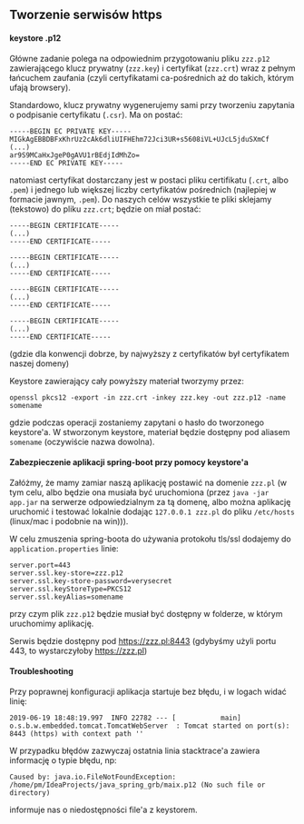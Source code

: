 ## Tworzenie serwisów https


#### keystore .p12
Główne zadanie polega na odpowiednim przygotowaniu
pliku `zzz.p12` zawierającego klucz prywatny (`zzz.key`) i certyfikat (`zzz.crt`) wraz
z pełnym łańcuchem zaufania (czyli certyfikatami ca-pośrednich aż do takich, którym ufają browsery).

Standardowo, klucz prywatny wygenerujemy sami przy tworzeniu zapytania o podpisanie certyfikatu (`.csr`).
Ma on postać:
```
-----BEGIN EC PRIVATE KEY-----
MIGkAgEBBDBFxKhrUz2cAk6dliUIFHEhm72Jci3UR+s5608iVL+UJcL5jduSXmCf
(...)
ar9S9MCaHxJgeP0gAVU1rBEdjIdMhZo=
-----END EC PRIVATE KEY-----
```
natomiast certyfikat dostarczany jest w postaci pliku certifikatu (`.crt`, albo `.pem`) i jednego lub 
większej liczby certyfikatów pośrednich (najlepiej w formacie jawnym, `.pem`). Do naszych celów
wszystkie te pliki sklejamy (tekstowo) do pliku `zzz.crt`; będzie on miał postać:
```
-----BEGIN CERTIFICATE-----
(...)
-----END CERTIFICATE-----

-----BEGIN CERTIFICATE-----
(...)
-----END CERTIFICATE-----

-----BEGIN CERTIFICATE-----
(...)
-----END CERTIFICATE-----

-----BEGIN CERTIFICATE-----
(...)
-----END CERTIFICATE-----

```

(gdzie dla konwencji dobrze, by najwyższy z certyfikatów był certyfikatem naszej domeny)

Keystore zawierający cały powyższy materiał tworzymy przez:
```
openssl pkcs12 -export -in zzz.crt -inkey zzz.key -out zzz.p12 -name somename
```
gdzie podczas operacji zostaniemy zapytani o hasło do tworzonego keystore'a. W stworzonym keystore, materiał
będzie dostępny pod aliasem `somename` (oczywiście nazwa dowolna).


#### Zabezpieczenie aplikacji spring-boot przy pomocy keystore'a
Załóżmy, że mamy zamiar naszą aplikację postawić na domenie `zzz.pl` (w tym celu, albo będzie ona musiała
być uruchomiona (przez `java -jar app.jar` na serwerze odpowiedzialnym za tą domenę, albo 
można aplikację uruchomić i testować lokalnie dodając `127.0.0.1 zzz.pl` do pliku `/etc/hosts` (linux/mac i
podobnie na win))).

W celu zmuszenia spring-boota do używania protokołu tls/ssl dodajemy do `application.properties` linie:
```
server.port=443
server.ssl.key-store=zzz.p12
server.ssl.key-store-password=verysecret
server.ssl.keyStoreType=PKCS12
server.ssl.keyAlias=somename
```
przy czym plik `zzz.p12` będzie musiał być dostępny w folderze, w którym uruchomimy aplikację. 

Serwis będzie dostępny pod https://zzz.pl:8443 (gdybyśmy użyli portu 443, to wystarczyłoby https://zzz.pl)

#### Troubleshooting
Przy poprawnej konfiguracji aplikacja startuje bez błędu, i w logach widać linię:
```
2019-06-19 18:48:19.997  INFO 22782 --- [           main] o.s.b.w.embedded.tomcat.TomcatWebServer  : Tomcat started on port(s): 8443 (https) with context path ''
```

W przypadku błędów zazwyczaj ostatnia linia stacktrace'a zawiera informację o typie błędu, np:

```
Caused by: java.io.FileNotFoundException: /home/pm/IdeaProjects/java_spring_grb/maix.p12 (No such file or directory)
```
 informuje nas o niedostępności file'a z keystorem. 

